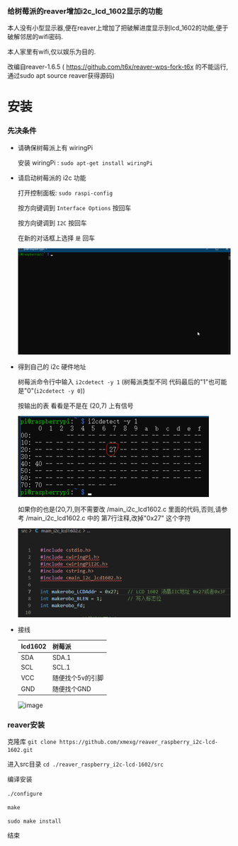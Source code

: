 ### 给树莓派的reaver增加i2c_lcd_1602显示的功能 ###

本人没有小型显示器,便在reaver上增加了把破解进度显示到lcd_1602的功能,便于破解邻居的wifi密码.

本人家里有wifi,仅以娱乐为目的.

改编自reaver-1.6.5 ( https://github.com/t6x/reaver-wps-fork-t6x 的不能运行,通过sudo apt source reaver获得源码)

# 安装

### 先决条件 ###

 - 请确保树莓派上有 wiringPi 

   安装 wiringPi : `sudo apt-get install wiringPi`
   
 - 请启动树莓派的 i2c 功能
   
   打开控制面板: `sudo raspi-config`
   
   按方向键调到 `Interface Options` 按回车
   
   按方向键调到 `I2C` 按回车
   
   在新的对话框上选择 `是` 回车
   
   ![image](./media/GPIO_cmd.gif)
   
 - 得到自己的 i2c 硬件地址
   
   树莓派命令行中输入 `i2cdetect -y 1` (树莓派类型不同 代码最后的"1"也可能是"0"(`i2cdetect -y 0`))
   
   按输出的表 看看是不是在 (20,7) 上有信号
   
   ![image](./media/i2cdetect.png)
   
   如果你的也是(20,7),则不需要改 /main_i2c_lcd1602.c 里面的代码,否则,请参考 /main_i2c_lcd1602.c 中的 第7行注释,改掉"0x27" 这个字符
   
   ![image](./media/main_i2c_lcd1602.c-code.png)
   
 - 接线
   
   | lcd1602 | 树莓派 |
   | --- | --- |
   | SDA | SDA.1 |
   | SCL | SCL.1 |
   | VCC | 随便找个5v的引脚 |
   | GND | 随便找个GND |
   
   ![image](./media/GPIO_wire.jpg)
   
### reaver安装 ###
    
   克隆库 `git clone https://github.com/xmexg/reaver_raspberry_i2c-lcd-1602.git`
   
   进入src目录 `cd ./reaver_raspberry_i2c-lcd-1602/src`
   
   编译安装
   
   `./configure`
   
   `make`
   
   `sudo make install`
   
   结束
   
